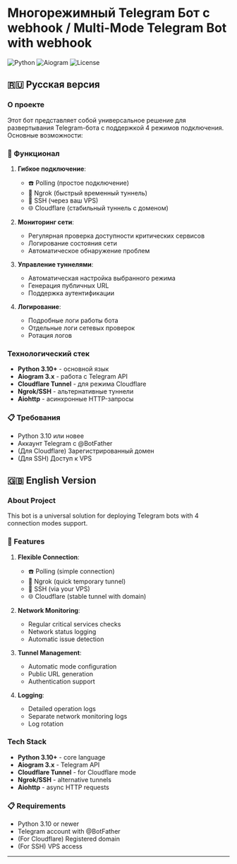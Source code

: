 # Многорежимный Telegram Бот с webhook / Multi-Mode Telegram Bot with webhook

![Python](https://img.shields.io/badge/python-3.10%2B-blue)
![Aiogram](https://img.shields.io/badge/aiogram-3.x-green)
![License](https://img.shields.io/badge/license-MIT-yellow)

## 🇷🇺 Русская версия

### О проекте
Этот бот представляет собой универсальное решение для развертывания Telegram-бота с поддержкой 4 режимов подключения. Основные возможности:

### 🌟 Функционал
1. **Гибкое подключение**:
   - ☎️ Polling (простое подключение)
   - 🚀 Ngrok (быстрый временный туннель)
   - 🔐 SSH (через ваш VPS)
   - 🌐 Cloudflare (стабильный туннель с доменом)

2. **Мониторинг сети**:
   - Регулярная проверка доступности критических сервисов
   - Логирование состояния сети
   - Автоматическое обнаружение проблем

3. **Управление туннелями**:
   - Автоматическая настройка выбранного режима
   - Генерация публичных URL
   - Поддержка аутентификации

4. **Логирование**:
   - Подробные логи работы бота
   - Отдельные логи сетевых проверок
   - Ротация логов

### Технологический стек
- **Python 3.10+** - основной язык
- **Aiogram 3.x** - работа с Telegram API
- **Cloudflare Tunnel** - для режима Cloudflare
- **Ngrok/SSH** - альтернативные туннели
- **Aiohttp** - асинхронные HTTP-запросы

### 📋 Требования
- Python 3.10 или новее
- Аккаунт Telegram с @BotFather
- (Для Cloudflare) Зарегистрированный домен
- (Для SSH) Доступ к VPS

## 🇬🇧 English Version

### About Project
This bot is a universal solution for deploying Telegram bots with 4 connection modes support.

### 🌟 Features
1. **Flexible Connection**:
   - ☎️ Polling (simple connection)
   - 🚀 Ngrok (quick temporary tunnel)
   - 🔐 SSH (via your VPS)
   - 🌐 Cloudflare (stable tunnel with domain)

2. **Network Monitoring**:
   - Regular critical services checks
   - Network status logging
   - Automatic issue detection

3. **Tunnel Management**:
   - Automatic mode configuration
   - Public URL generation
   - Authentication support

4. **Logging**:
   - Detailed operation logs
   - Separate network monitoring logs
   - Log rotation

### Tech Stack
- **Python 3.10+** - core language
- **Aiogram 3.x** - Telegram API
- **Cloudflare Tunnel** - for Cloudflare mode
- **Ngrok/SSH** - alternative tunnels
- **Aiohttp** - async HTTP requests

### 📋 Requirements
- Python 3.10 or newer
- Telegram account with @BotFather
- (For Cloudflare) Registered domain
- (For SSH) VPS access

---
